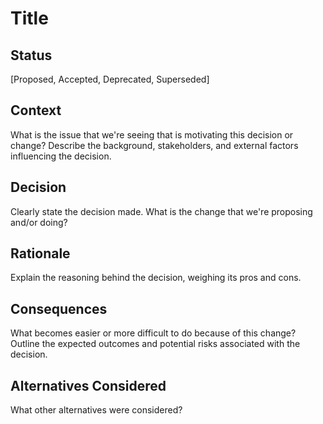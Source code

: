 # Title

## Status

[Proposed, Accepted, Deprecated, Superseded]

## Context

What is the issue that we're seeing that is motivating this decision or change? Describe the background, stakeholders, and external factors influencing the decision.

## Decision

Clearly state the decision made. What is the change that we're proposing and/or doing? 

## Rationale

Explain the reasoning behind the decision, weighing its pros and cons.

## Consequences

What becomes easier or more difficult to do because of this change? Outline the expected outcomes and potential risks associated with the decision.

## Alternatives Considered

What other alternatives were considered?